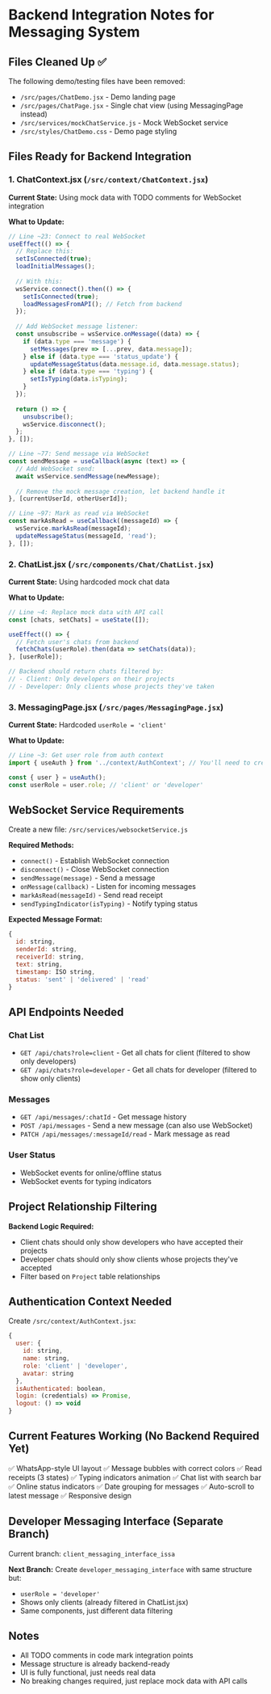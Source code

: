# Backend Integration Notes for Messaging System

## Files Cleaned Up ✅
The following demo/testing files have been removed:
- `/src/pages/ChatDemo.jsx` - Demo landing page
- `/src/pages/ChatPage.jsx` - Single chat view (using MessagingPage instead)
- `/src/services/mockChatService.js` - Mock WebSocket service
- `/src/styles/ChatDemo.css` - Demo page styling

## Files Ready for Backend Integration

### 1. ChatContext.jsx (`/src/context/ChatContext.jsx`)
**Current State:** Using mock data with TODO comments for WebSocket integration

**What to Update:**
```javascript
// Line ~23: Connect to real WebSocket
useEffect(() => {
  // Replace this:
  setIsConnected(true);
  loadInitialMessages();
  
  // With this:
  wsService.connect().then(() => {
    setIsConnected(true);
    loadMessagesFromAPI(); // Fetch from backend
  });
  
  // Add WebSocket message listener:
  const unsubscribe = wsService.onMessage((data) => {
    if (data.type === 'message') {
      setMessages(prev => [...prev, data.message]);
    } else if (data.type === 'status_update') {
      updateMessageStatus(data.message.id, data.message.status);
    } else if (data.type === 'typing') {
      setIsTyping(data.isTyping);
    }
  });
  
  return () => {
    unsubscribe();
    wsService.disconnect();
  };
}, []);

// Line ~77: Send message via WebSocket
const sendMessage = useCallback(async (text) => {
  // Add WebSocket send:
  await wsService.sendMessage(newMessage);
  
  // Remove the mock message creation, let backend handle it
}, [currentUserId, otherUserId]);

// Line ~97: Mark as read via WebSocket
const markAsRead = useCallback((messageId) => {
  wsService.markAsRead(messageId);
  updateMessageStatus(messageId, 'read');
}, []);
```

### 2. ChatList.jsx (`/src/components/Chat/ChatList.jsx`)
**Current State:** Using hardcoded mock chat data

**What to Update:**
```javascript
// Line ~4: Replace mock data with API call
const [chats, setChats] = useState([]);

useEffect(() => {
  // Fetch user's chats from backend
  fetchChats(userRole).then(data => setChats(data));
}, [userRole]);

// Backend should return chats filtered by:
// - Client: Only developers on their projects
// - Developer: Only clients whose projects they've taken
```

### 3. MessagingPage.jsx (`/src/pages/MessagingPage.jsx`)
**Current State:** Hardcoded `userRole = 'client'`

**What to Update:**
```javascript
// Line ~3: Get user role from auth context
import { useAuth } from '../context/AuthContext'; // You'll need to create this

const { user } = useAuth();
const userRole = user.role; // 'client' or 'developer'
```

## WebSocket Service Requirements

Create a new file: `/src/services/websocketService.js`

**Required Methods:**
- `connect()` - Establish WebSocket connection
- `disconnect()` - Close WebSocket connection
- `sendMessage(message)` - Send a message
- `onMessage(callback)` - Listen for incoming messages
- `markAsRead(messageId)` - Send read receipt
- `sendTypingIndicator(isTyping)` - Notify typing status

**Expected Message Format:**
```javascript
{
  id: string,
  senderId: string,
  receiverId: string,
  text: string,
  timestamp: ISO string,
  status: 'sent' | 'delivered' | 'read'
}
```

## API Endpoints Needed

### Chat List
- `GET /api/chats?role=client` - Get all chats for client (filtered to show only developers)
- `GET /api/chats?role=developer` - Get all chats for developer (filtered to show only clients)

### Messages
- `GET /api/messages/:chatId` - Get message history
- `POST /api/messages` - Send a new message (can also use WebSocket)
- `PATCH /api/messages/:messageId/read` - Mark message as read

### User Status
- WebSocket events for online/offline status
- WebSocket events for typing indicators

## Project Relationship Filtering

**Backend Logic Required:**
- Client chats should only show developers who have accepted their projects
- Developer chats should only show clients whose projects they've accepted
- Filter based on `Project` table relationships

## Authentication Context Needed

Create `/src/context/AuthContext.jsx`:
```javascript
{
  user: {
    id: string,
    name: string,
    role: 'client' | 'developer',
    avatar: string
  },
  isAuthenticated: boolean,
  login: (credentials) => Promise,
  logout: () => void
}
```

## Current Features Working (No Backend Required Yet)

✅ WhatsApp-style UI layout
✅ Message bubbles with correct colors
✅ Read receipts (3 states)
✅ Typing indicators animation
✅ Chat list with search bar
✅ Online status indicators
✅ Date grouping for messages
✅ Auto-scroll to latest message
✅ Responsive design

## Developer Messaging Interface (Separate Branch)

Current branch: `client_messaging_interface_issa`

**Next Branch:** Create `developer_messaging_interface` with same structure but:
- `userRole = 'developer'`
- Shows only clients (already filtered in ChatList.jsx)
- Same components, just different data filtering

## Notes

- All TODO comments in code mark integration points
- Message structure is already backend-ready
- UI is fully functional, just needs real data
- No breaking changes required, just replace mock data with API calls
